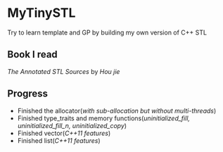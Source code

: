 # MyTinySTL

Try to learn template and GP by building my own version of C++ STL

## Book I read
 
 *The Annotated STL Sources* by *Hou jie*
 
##  Progress

* Finished the allocator(*with sub-allocation but without multi-threads*)
* Finished type_traits and memory functions(*uninitialized_fill, uninitialized_fill_n, uninitialized_copy*)
* Finished vector(*C++11 features*)
* Finished list(*C++11 features*)
